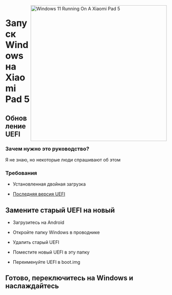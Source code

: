 <img align="right" src="https://raw.githubusercontent.com/erdilS/Port-Windows-11-Xiaomi-Pad-5/main/nabu.png" width="425" alt="Windows 11 Running On A Xiaomi Pad 5">

# Запуск Windows на Xiaomi Pad 5

## Обновление UEFI

### Зачем нужно это руководство?

Я не знаю, но некоторые люди спрашивают об этом

### Требования 

- Установленная двойная загрузка
  
- [Последняя версия UEFI](https://raw.githubusercontent.com/erdilS/Port-Windows-11-Xiaomi-Pad-5/main/images/xiaomi-nabu_20240212-V2.img)

## Замените старый UEFI на новый

- Загрузитесь на Android

- Откройте папку Windows в проводнике

- Удалить старый UEFI

- Поместите новый UEFI в эту папку

- Переименуйте UEFI в boot.img

## Готово, переключитесь на Windows и наслаждайтесь
